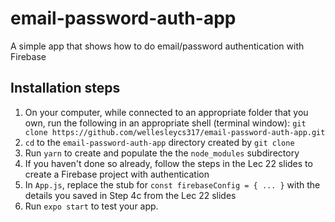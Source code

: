 # email-password-auth-app
A simple app that shows how to do email/password authentication with Firebase

## Installation steps

1. On your computer, while connected to an appropriate folder that you own,
   run the following in an appropriate shell (terminal window):
   `git clone https://github.com/wellesleycs317/email-password-auth-app.git`
2. `cd` to the `email-password-auth-app` directory created by `git clone`
3. Run `yarn` to create and populate the the `node_modules` subdirectory
4. If you haven't done so already, follow the steps in the Lec 22 slides to 
   create a Firebase project with authentication
5. In `App.js`, replace the stub for `const firebaseConfig = { ... }` with 
   the details you saved in Step 4c from the Lec 22 slides
6. Run `expo start` to test your app. 
